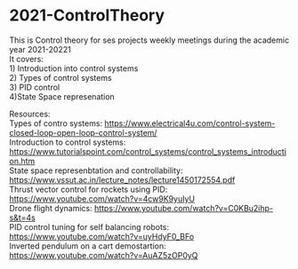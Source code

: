 # 2021-ControlTheory
This is Control theory for ses projects weekly meetings during the academic year 2021-20221  
It covers:   
           1) Introduction into control systems  
           2) Types of control systems  
           3) PID control  
           4)State Space represenation  
          
 Resources:  
           Types of contro systems: https://www.electrical4u.com/control-system-closed-loop-open-loop-control-system/  
           Introduction to control systems: https://www.tutorialspoint.com/control_systems/control_systems_introduction.htm  
           State space represenbtation and controllability: https://www.vssut.ac.in/lecture_notes/lecture1450172554.pdf  
           Thrust vector control for rockets using PID: https://www.youtube.com/watch?v=4cw9K9yuIyU  
           Drone flight dynamics: https://www.youtube.com/watch?v=C0KBu2ihp-s&t=4s  
           PID control tuning for self balancing robots: https://www.youtube.com/watch?v=uyHdyF0_BFo  
           Inverted pendulum on a cart demostartion: https://www.youtube.com/watch?v=AuAZ5zOP0yQ  
